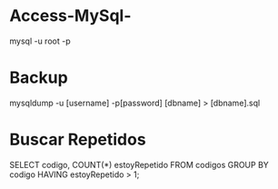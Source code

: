 # Access-MySql-

mysql -u root -p

# Backup

mysqldump -u [username] -p[password] [dbname] > [dbname].sql

# Buscar Repetidos

SELECT codigo, COUNT(*) estoyRepetido FROM codigos GROUP BY codigo HAVING estoyRepetido > 1;
